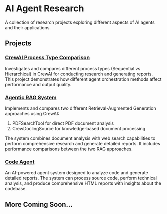 # AI Agent Research

A collection of research projects exploring different aspects of AI agents and their applications.

## Projects

### [CrewAI Process Type Comparison](./crewai-process-type)
Investigates and compares different process types (Sequential vs Hierarchical) in CrewAI for conducting research and generating reports. This project demonstrates how different agent orchestration methods affect performance and output quality.

### [Agentic RAG System](./agentic-rag)
Implements and compares two different Retrieval-Augmented Generation approaches using CrewAI:
1. PDFSearchTool for direct PDF document analysis
2. CrewDoclingSource for knowledge-based document processing

The system combines document analysis with web search capabilities to perform comprehensive research and generate detailed reports. It includes performance comparisons between the two RAG approaches.

### [Code Agent](./code-agent)
An AI-powered agent system designed to analyze code and generate detailed reports. The system can process source code, perform technical analysis, and produce comprehensive HTML reports with insights about the codebase.

## More Coming Soon...